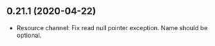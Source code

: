 ## 0.21.1 (2020-04-22)

- Resource channel: Fix read null pointer exception. Name should be optional.
